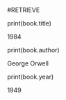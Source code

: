 \#RETRIEVE

print(book.title)

1984

print(book.author)

George Orwell

print(book.year)

1949





